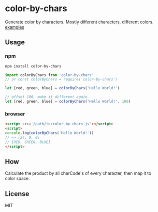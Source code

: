 # color-by-chars

Generate color by characters. Mostly different characters, different colors. [examples](https://unclebill.github.io/color-by-chars)

## Usage

### npm
```sh
npm install color-by-chars
```

```javascript
import colorByChars from 'color-by-chars'
// or const colorByChars = require('color-by-chars')

let [red, green, blue] = colorByChars('Hello World!')

// offset 100, make it different again.
let [red, green, blue] = colorByChars('Hello World!', 100)
```

### browser

```html
<script src='/path/to/color-by-chars.js'></script>
<script>
console.log(colorByChars('Hello World!'))
// => [34, 0, 0]
// [RED, GREEN, BLUE]
</script>
```

## How
Calculate the product by all charCode's of every character, then map it to color space.

## License

MIT
